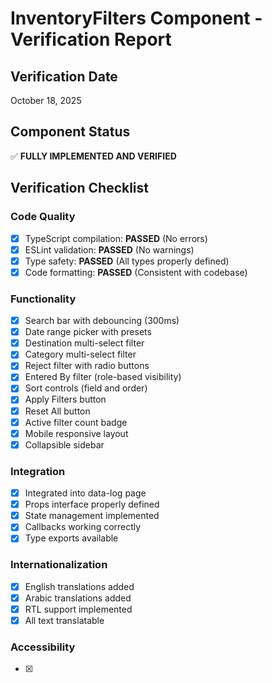 # InventoryFilters Component - Verification Report

## Verification Date

October 18, 2025

## Component Status

✅ **FULLY IMPLEMENTED AND VERIFIED**

## Verification Checklist

### Code Quality

- [x] TypeScript compilation: **PASSED** (No errors)
- [x] ESLint validation: **PASSED** (No warnings)
- [x] Type safety: **PASSED** (All types properly defined)
- [x] Code formatting: **PASSED** (Consistent with codebase)

### Functionality

- [x] Search bar with debouncing (300ms)
- [x] Date range picker with presets
- [x] Destination multi-select filter
- [x] Category multi-select filter
- [x] Reject filter with radio buttons
- [x] Entered By filter (role-based visibility)
- [x] Sort controls (field and order)
- [x] Apply Filters button
- [x] Reset All button
- [x] Active filter count badge
- [x] Mobile responsive layout
- [x] Collapsible sidebar

### Integration

- [x] Integrated into data-log page
- [x] Props interface properly defined
- [x] State management implemented
- [x] Callbacks working correctly
- [x] Type exports available

### Internationalization

- [x] English translations added
- [x] Arabic translations added
- [x] RTL support implemented
- [x] All text translatable

### Accessibility

- [x]
